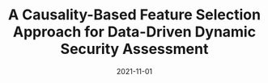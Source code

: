 ---
title: "A Causality-Based Feature Selection Approach for Data-Driven Dynamic Security Assessment"
collection: publications
category: manuscripts
permalink: /publication/2021-11-01-causality-feature-selection
excerpt: "This paper presents a causality-based feature selection methodology for dynamic security assessment. The approach enhances model interpretability and improves prediction accuracy in power systems."
date: 2021-11-01
venue: "Electric Power Systems Research"
paperurl: https://doi.org/10.1016/j.epsr.2021.107537
citation: "Bellizio, F., Cremer, J. L., & Strbac, G. (2021). 'A Causality-Based Feature Selection Approach for Data-Driven Dynamic Security Assessment.' Electric Power Systems Research, 201, 107537."
---